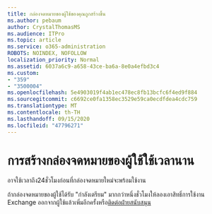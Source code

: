 ```yaml
---
title: กล่องจดหมายของผู้ใช้ของคุณถูกสร้างขึ้น
ms.author: pebaum
author: CrystalThomasMS
ms.audience: ITPro
ms.topic: article
ms.service: o365-administration
ROBOTS: NOINDEX, NOFOLLOW
localization_priority: Normal
ms.assetid: 6037a6c9-a658-43ce-ba6a-8e0a4efbd3c4
ms.custom:
- "359"
- "3500004"
ms.openlocfilehash: 5e4903019f4ab1ec478ec8fb13bcfc6f4ed9f884
ms.sourcegitcommit: c6692ce0fa1358ec3529e59ca0ecdfdea4cdc759
ms.translationtype: MT
ms.contentlocale: th-TH
ms.lasthandoff: 09/15/2020
ms.locfileid: "47796271"
---
```

# <a name="user-mailbox-creation-is-taking-a-long-time"></a>การสร้างกล่องจดหมายของผู้ใช้ใช้เวลานาน

อาจใช้เวลาถึง24ชั่วโมงก่อนที่กล่องจดหมายใหม่จะพร้อมใช้งาน
  
ถ้ากล่องจดหมายของผู้ใช้ได้รับ "กำลังเตรียม" มากกว่าหนึ่งชั่วโมงให้ลองเอาสิทธิ์การใช้งาน Exchange ออกจากผู้ใช้แล้วเพิ่มอีกครั้งหรือ[ติดต่อฝ่ายสนับสนุน](https://docs.microsoft.com/microsoft-365/admin/contact-support-for-business-products?tabs=online)
